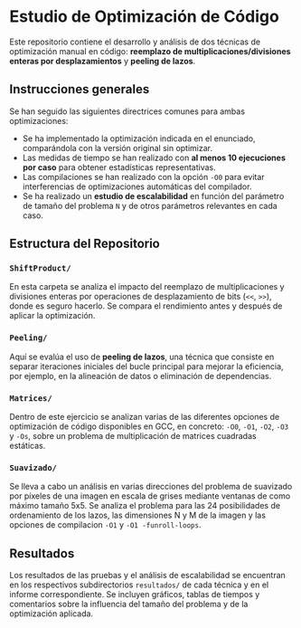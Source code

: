# Estudio de Optimización de Código

Este repositorio contiene el desarrollo y análisis de dos técnicas de optimización manual en código: **reemplazo de multiplicaciones/divisiones enteras por desplazamientos** y **peeling de lazos**.

## Instrucciones generales

Se han seguido las siguientes directrices comunes para ambas optimizaciones:

- Se ha implementado la optimización indicada en el enunciado, comparándola con la versión original sin optimizar.
- Las medidas de tiempo se han realizado con **al menos 10 ejecuciones por caso** para obtener estadísticas representativas.
- Las compilaciones se han realizado con la opción `-O0` para evitar interferencias de optimizaciones automáticas del compilador.
- Se ha realizado un **estudio de escalabilidad** en función del parámetro de tamaño del problema `N` y de otros parámetros relevantes en cada caso.

## Estructura del Repositorio

### `ShiftProduct/`

En esta carpeta se analiza el impacto del reemplazo de multiplicaciones y divisiones enteras por operaciones de desplazamiento de bits (`<<`, `>>`), donde es seguro hacerlo. Se compara el rendimiento antes y después de aplicar la optimización.

### `Peeling/`

Aquí se evalúa el uso de **peeling de lazos**, una técnica que consiste en separar iteraciones iniciales del bucle principal para mejorar la eficiencia, por ejemplo, en la alineación de datos o eliminación de dependencias.

### `Matrices/`

Dentro de este ejercicio se analizan varias de las diferentes opciones de optimización de código disponibles en GCC, en concreto: `-O0`, `-O1`, `-O2`, `-O3` y `-Os`, sobre un problema de multiplicación de matrices cuadradas estáticas.

### `Suavizado/`

Se lleva a cabo un análisis en varias direcciones del problema de suavizado por píxeles de una imagen en escala de grises mediante ventanas de como máximo tamaño 
5x5. Se analiza el problema para las 24 posibilidades de ordenamiento de los lazos, las dimensiones N y M de la imagen y las opciones de compilacion `-O1` y `-O1 -funroll-loops`.

## Resultados

Los resultados de las pruebas y el análisis de escalabilidad se encuentran en los respectivos subdirectorios `resultados/` de cada técnica y en 
el informe correspondiente. Se incluyen gráficos, tablas de tiempos y comentarios sobre la influencia del tamaño del problema y de la optimización aplicada.
